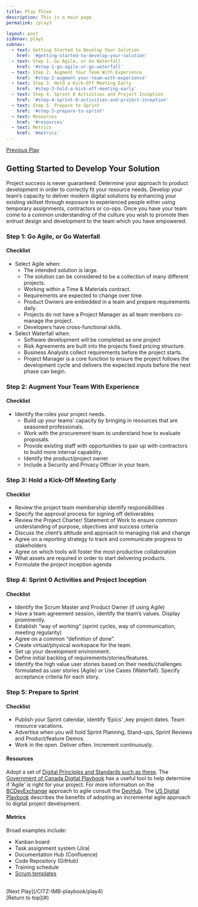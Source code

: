 ```yaml
---
title: Play Three
description: This is a main page.
permalink: /play3

layout: post
sidenav: plays
subnav: 
  - text: Getting Started to Develop Your Solution
    href: '#getting-started-to-develop-your-solution'
  - text: Step 1. Go Agile, or Go Waterfall
    href: '#step-1-go-agile-or-go-waterfall'
  - text: Step 2. Augment Your Team With Experience
    href: '#step-2-augment-your-team-with-experience'
  - text: Step 3. Hold a Kick-Off Meeting Early 
    href: '#step-3-hold-a-kick-off-meeting-early'
  - text: Step 4. Sprint 0 Activities and Project Inception
    href: '#step-4-sprint-0-activities-and-project-inception'
  - text: Step 5. Prepare to Sprint
    href: '#step-5-prepare-to-sprint'
  - text: Resources
    href: '#resources'
  - text: Metrics
    href: '#metrics'
---
```

[Previous Play](/CITZ-IMB-playbook/play2)

## Getting Started to Develop Your Solution
Project success is never guaranteed. Determine your approach to product development in order to correctly fit your resource needs.  Develop your team’s capacity to deliver modern digital solutions by enhancing your existing skillset through exposure to experienced people either using temporary assignments, contractors or co-ops. Once you have your team come to a common understanding of the culture you wish to promote then entrust design and development to the team which you have empowered.

### Step 1: Go Agile, or Go Waterfall
#### Checklist
- Select Agile when:
    - The intended solution is large.
    - The solution can be considered to be a collection of many different projects.
    - Working within a Time & Materials contract.
    - Requirements are expected to change over time.
    - Product Owners are embedded in a team and prepare requirements daily.
    - Projects do not have a Project Manager as all team members co-manage the project.
    - Developers have cross-functional skills. 
- Select Waterfall when:
    - Software development will be completed as one project
    - Risk Agreements are built into the projects fixed pricing structure.
    - Business Analysts collect requirements before the project starts.
    - Project Manager is a core function to ensure the project follows the development cycle and delivers the expected inputs before the next phase can begin.

### Step 2: Augment Your Team With Experience
#### Checklist
- Identify the roles your project needs.
    - Build up your teams’ capacity by bringing in resources that are seasoned professionals. 
    - Work with the procurement team to understand how to evaluate proposals. 
    - Provide existing staff with opportunities to pair up with contractors to build more internal capability.
    - Identify the product/project owner.
    - Include a Security and Privacy Officer in your team.

### Step 3: Hold a Kick-Off Meeting Early 
#### Checklist
- Review the project team membership identify responsibilities
- Specify the approval process for signing off deliverables
- Review the Project Charter/ Statement of Work to ensure common understanding of purpose, objectives and success criteria 
- Discuss the client’s attitude and approach to managing risk and change
- Agree on a reporting strategy to track and communicate progress to stakeholders
- Agree on which tools will foster the most productive collaboration
- What assets are required in order to start delivering products.
- Formulate the project inception agenda 

### Step 4: Sprint 0 Activities and Project Inception 
#### Checklist
- Identify the Scrum Master and Product Owner (if using Agile)
- Have a team agreement session, identify the team’s values. Display prominently.
- Establish “way of working” (sprint cycles, way of communication, meeting regularity)
- Agree on a common “definition of done”.
- Create virtual/physical workspace for the team.
- Set up your development environment.
- Define initial backlog of requirements/stories/features.
- Identify the high value user stories based on their needs/challenges formulated as user stories (Agile) or Use Cases (Waterfall). Specify acceptance criteria for each story.

### Step 5: Prepare to Sprint
#### Checklist
- Publish your Sprint calendar, identify ‘Epics’ ,key project dates. Team resource vacations.
- Advertise when you will hold Sprint Planning, Stand-ups, Sprint Reviews and Product/feature Demos.
- Work in the open.  Deliver often. Increment continuously.

#### Resources
Adopt a set of [Digital Principles and Standards such as these](https://canada-ca.github.io/digital-playbook-guide-numerique/views-vues/single-page-seule/en/digital-standards.html). The [Government of Canada Digital Playbook](https://canada-ca.github.io/digital-playbook-guide-numerique/views-vues/agile/en/agile-use-when.html) has a useful tool to help determine if ‘Agile’ is right for your project. For more information on the [BCDevExchange](https://bcdevexchange.org/) approach to agile consult the [DevHub](https://devhub-static-test-devhub-test.pathfinder.gov.bc.ca/Agile-Delivery-Process/Agile-Delivery-Process). The [US Digital Playbook](https://playbook.cio.gov/#play4) describes the benefits of adopting an incremental agile approach to digital project development. 

#### Metrics
Broad examples include:
- Kanban board
- Task assignment system (Jira)
- Documentation Hub (Confluence)
- Code Repository (GitHub)
- Training schedule
- [Scrum templates](https://arminreiter.com/scrum-meeting-templates/)

<br/>
[Next Play](/CITZ-IMB-playbook/play4)
<br/>
[Return to top](#)